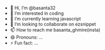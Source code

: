 - 👋 Hi, I’m @basanta32
- 👀 I’m interested in coding  
- 🌱 I’m currently learning javascript
- 💞️ I’m looking to collaborate on ezsnippet  
- 📫 How to reach me basanta_ghmire(insta)    
- 😄 Pronouns: ...
- ⚡ Fun fact: ...

<!---
basanta32/basanta32 is a ✨ special ✨ repository because its `README.md` (this file) appears on your GitHub profile.
You can click the Preview link to take a look at your changes.
--->
